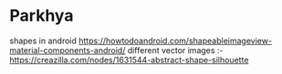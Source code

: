 # Parkhya

shapes in android https://howtodoandroid.com/shapeableimageview-material-components-android/
different vector images :- https://creazilla.com/nodes/1631544-abstract-shape-silhouette
